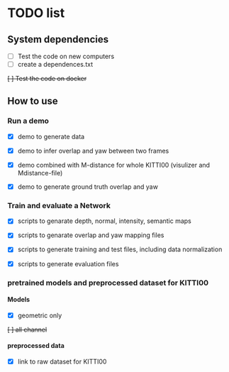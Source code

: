 # TODO list
## System dependencies
- [ ] Test the code on new computers
- [ ] create a dependences.txt

~~[ ] Test the code on docker~~

## How to use
### Run a demo
- [X] demo to generate data
- [X] demo to infer overlap and yaw between two frames
- [X] demo combined with M-distance for whole KITTI00 (visulizer and Mdistance-file)
- [X] demo to generate ground truth overlap and yaw


### Train and evaluate a Network
- [X] scripts to genarate depth, normal, intensity, semantic maps
- [X] scripts to genarate overlap and yaw mapping files
- [X] scripts to generate training and test files, including data normalization
- [X] scripts to generate evaluation files


### pretrained models and preprocessed dataset for KITTI00
#### Models
- [X] geometric only

~~[ ] all channel~~

#### preprocessed data
- [X] link to raw dataset for KITTI00
